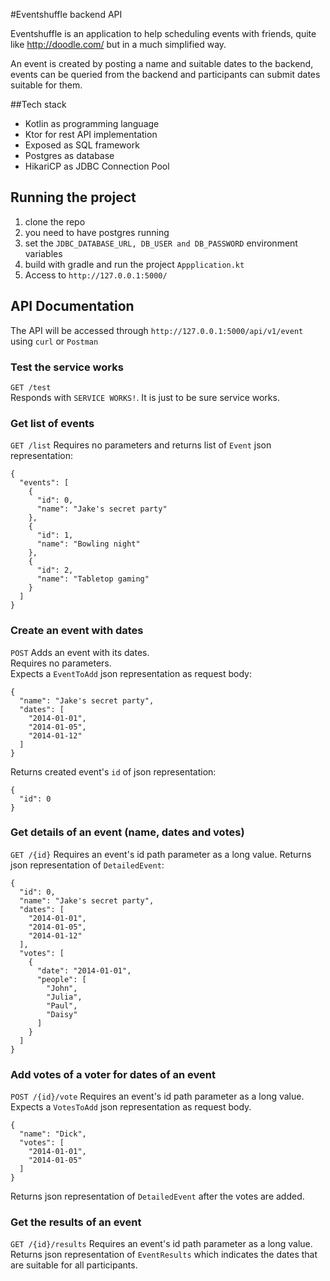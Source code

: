 #Eventshuffle backend API

Eventshuffle is an application to help scheduling events with friends, quite like http://doodle.com/ but in a much simplified way.<br>

An event is created by posting a name and suitable dates to the backend, events can be queried from the backend and participants can submit dates suitable for them.

##Tech stack

- Kotlin as programming language
- Ktor for rest API implementation
- Exposed as SQL framework
- Postgres as database
- HikariCP as JDBC Connection Pool

## Running the project

1. clone the repo
2. you need to have postgres running
3. set the `JDBC_DATABASE_URL, DB_USER and DB_PASSWORD` environment variables
4. build with gradle and run the project `Appplication.kt`
5. Access to `http://127.0.0.1:5000/`

## API Documentation

The API will be accessed through `http://127.0.0.1:5000/api/v1/event` using `curl` or `Postman`

### Test the service works
`GET /test` <br/>
Responds with `SERVICE WORKS!`. It is just to be sure service works.

### Get list of events
`GET /list`
Requires no parameters and returns list of `Event` json representation:
```
{
  "events": [
    {
      "id": 0,
      "name": "Jake's secret party"
    },
    {
      "id": 1,
      "name": "Bowling night"
    },
    {
      "id": 2,
      "name": "Tabletop gaming"
    }
  ]
}
```

### Create an event with dates
`POST`
Adds an event with its dates.<br>
Requires no parameters.<br>
Expects a `EventToAdd` json representation as request body:
````
{
  "name": "Jake's secret party",
  "dates": [
    "2014-01-01",
    "2014-01-05",
    "2014-01-12"
  ]
}
````
Returns created event's `id` of json representation:
```
{
  "id": 0
}
```

### Get details of an event (name, dates and votes)
`GET /{id}`
Requires an event's id path parameter as a long value.
Returns json representation of `DetailedEvent`:
```
{
  "id": 0,
  "name": "Jake's secret party",
  "dates": [
    "2014-01-01",
    "2014-01-05",
    "2014-01-12"
  ],
  "votes": [
    {
      "date": "2014-01-01",
      "people": [
        "John",
        "Julia",
        "Paul",
        "Daisy"
      ]
    }
  ]
}
```

### Add votes of a voter for dates of an event
`POST /{id}/vote`
Requires an event's id path parameter as a long value.
Expects a `VotesToAdd` json representation as request body.
````
{
  "name": "Dick",
  "votes": [
    "2014-01-01",
    "2014-01-05"
  ]
}
````
Returns json representation of `DetailedEvent` after the votes are added.

### Get the results of an event
`GET /{id}/results`
Requires an event's id path parameter as a long value.
Returns json representation of `EventResults` which indicates the dates that are suitable for all participants.




